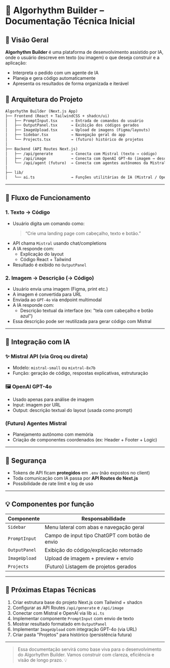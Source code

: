 # 🧠 Algorhythm Builder – Documentação Técnica Inicial

## 📌 Visão Geral

**Algorhythm Builder** é uma plataforma de desenvolvimento assistido por IA, onde o usuário descreve em texto (ou imagem) o que deseja construir e a aplicação:

- Interpreta o pedido com um agente de IA
- Planeja e gera código automaticamente
- Apresenta os resultados de forma organizada e iterável

## 🧱 Arquitetura do Projeto

```txt
Algorhythm Builder (Next.js App)
├── Frontend (React + TailwindCSS + shadcn/ui)
│   ├── PromptInput.tsx      → Entrada de comandos do usuário
│   ├── OutputPanel.tsx      → Exibição dos códigos gerados
│   ├── ImageUpload.tsx      → Upload de imagens (Figma/layouts)
│   ├── Sidebar.tsx          → Navegação geral do app
│   └── Projects.tsx         → (futuro) histórico de projetos
│
├── Backend (API Routes Next.js)
│   ├── /api/generate        → Conecta com Mistral (texto → código)
│   ├── /api/image           → Conecta com OpenAI GPT-4o (imagem → descrição)
│   └── /api/agent (futuro)  → Conecta com agentes autônomos da Mistral
│
├── lib/
│   └── ai.ts                → Funções utilitárias de IA (Mistral / OpenAI)
```

---

## 🔄 Fluxo de Funcionamento

### 1. Texto → Código

- Usuário digita um comando como:
  > “Crie uma landing page com cabeçalho, texto e botão.”
- API chama `Mistral` usando chat/completions
- A IA responde com:
  - Explicação do layout
  - Código React + Tailwind
- Resultado é exibido no `OutputPanel`

### 2. Imagem → Descrição (→ Código)

- Usuário envia uma imagem (Figma, print etc.)
- A imagem é convertida para URL
- Enviada ao `GPT-4o` via endpoint multimodal
- A IA responde com:
  - Descrição textual da interface (ex: "tela com cabeçalho e botão azul")
- Essa descrição pode ser reutilizada para gerar código com Mistral

---

## 🧠 Integração com IA

### ✨ Mistral API (via Groq ou direta)

- Modelo: `mistral-small` ou `mixtral-8x7b`
- Função: geração de código, respostas explicativas, estruturação

### 🖼️ OpenAI GPT-4o

- Usado apenas para análise de imagem
- Input: imagem por URL
- Output: descrição textual do layout (usada como prompt)

### (Futuro) Agentes Mistral

- Planejamento autônomo com memória
- Criação de componentes coordenados (ex: Header + Footer + Logic)

---

## 🔐 Segurança

- Tokens de API ficam **protegidos** em `.env` (não expostos no client)
- Toda comunicação com IA passa por **API Routes do Next.js**
- Possibilidade de rate limit e log de uso

---

## 💡 Componentes por função

| Componente    | Responsabilidade                               |
| ------------- | ---------------------------------------------- |
| `Sidebar`     | Menu lateral com abas e navegação geral        |
| `PromptInput` | Campo de input tipo ChatGPT com botão de envio |
| `OutputPanel` | Exibição do código/explicação retornado        |
| `ImageUpload` | Upload de imagem + preview + envio             |
| `Projects`    | (Futuro) Listagem de projetos gerados          |

---

## 🚀 Próximas Etapas Técnicas

1. Criar estrutura base do projeto Next.js com Tailwind + shadcn
2. Configurar as API Routes `/api/generate` e `/api/image`
3. Conectar com Mistral e OpenAI via lib `ai.ts`
4. Implementar componente `PromptInput` com envio de texto
5. Mostrar resultado formatado em `OutputPanel`
6. Implementar `ImageUpload` com integração GPT-4o (via URL)
7. Criar pasta "Projetos" para histórico (persistência futura)

---

> Essa documentação servirá como base viva para o desenvolvimento do Algorhythm Builder. Vamos construir com clareza, eficiência e visão de longo prazo. 💡
